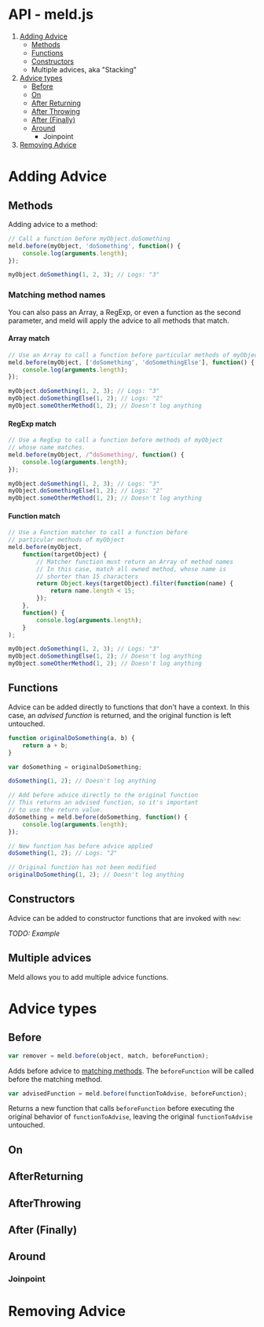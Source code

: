 # API - meld.js

1. [Adding Advice](#adding-advice)
	* [Methods](#methods)
	* [Functions](#functions)
	* [Constructors](#constructors)
	* Multiple advices, aka "Stacking"
1. [Advice types](#advice-types)
	* [Before](#before)
	* [On](#on)
	* [After Returning](#after-returning)
	* [After Throwing](#after-throwing)
	* [After (Finally)](#after-finally)
	* [Around](#around)
        * Joinpoint
1. [Removing Advice](#removing-advice)

# Adding Advice

## Methods

Adding advice to a method:

```js
// Call a function before myObject.doSomething
meld.before(myObject, 'doSomething', function() {
	console.log(arguments.length);
});

myObject.doSomething(1, 2, 3); // Logs: "3"
```

### Matching method names

You can also pass an Array, a RegExp, or even a function as the second parameter, and meld will apply the advice to all methods that match.

#### Array match

```js
// Use an Array to call a function before particular methods of myObject
meld.before(myObject, ['doSomething', 'doSomethingElse'], function() {
	console.log(arguments.length);
});

myObject.doSomething(1, 2, 3); // Logs: "3"
myObject.doSomethingElse(1, 2); // Logs: "2"
myObject.someOtherMethod(1, 2); // Doesn't log anything
```

#### RegExp match

```js
// Use a RegExp to call a function before methods of myObject
// whose name matches.
meld.before(myObject, /^doSomething/, function() {
	console.log(arguments.length);
});

myObject.doSomething(1, 2, 3); // Logs: "3"
myObject.doSomethingElse(1, 2); // Logs: "2"
myObject.someOtherMethod(1, 2); // Doesn't log anything
```

#### Function match

```js
// Use a Function matcher to call a function before
// particular methods of myObject
meld.before(myObject,
	function(targetObject) {
		// Matcher function must return an Array of method names
		// In this case, match all owned method, whose name is
		// shorter than 15 characters
		return Object.keys(targetObject).filter(function(name) {
			return name.length < 15;
		});
	},
	function() {
		console.log(arguments.length);
	}
);

myObject.doSomething(1, 2, 3); // Logs: "3"
myObject.doSomethingElse(1, 2); // Doesn't log anything
myObject.someOtherMethod(1, 2); // Doesn't log anything
```

## Functions

Advice can be added directly to functions that don't have a context.  In this case, an *advised function* is returned, and the original function is left untouched.

```js
function originalDoSomething(a, b) {
	return a + b;
}

var doSomething = originalDoSomething;

doSomething(1, 2); // Doesn't log anything

// Add before advice directly to the original function
// This returns an advised function, so it's important
// to use the return value.
doSomething = meld.before(doSomething, function() {
	console.log(arguments.length);
});

// New function has before advice applied
doSomething(1, 2); // Logs: "2"

// Original function has not been modified
originalDoSomething(1, 2); // Doesn't log anything
```

## Constructors

Advice can be added to constructor functions that are invoked with `new`:

*TODO: Example*

## Multiple advices

Meld allows you to add multiple advice functions.

# Advice types

## Before

```js
var remover = meld.before(object, match, beforeFunction);
```

Adds before advice to [matching methods](#matching-method-names).  The `beforeFunction` will be called before the matching method.

```js
var advisedFunction = meld.before(functionToAdvise, beforeFunction);
```

Returns a new function that calls `beforeFunction` before executing the original behavior of `functionToAdvise`, leaving the original `functionToAdvise` untouched.

## On

## AfterReturning

## AfterThrowing

## After (Finally)

## Around

### Joinpoint

# Removing Advice
